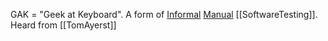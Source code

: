 GAK = "Geek at Keyboard". A form of [Informal](InformalTest) [Manual](ManualTest) [[SoftwareTesting]]. Heard from [[TomAyerst]]